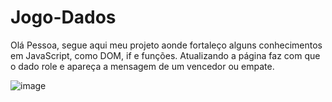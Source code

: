 # Jogo-Dados

Olá Pessoa, segue aqui meu projeto aonde fortaleço alguns conhecimentos em JavaScript, como DOM, if e funções.
Atualizando a página faz com que o dado role e apareça a mensagem de um vencedor ou empate.

![image](https://github.com/Nightalone/Jogo-Dados/assets/90106463/e49653e9-cade-4f0f-92a0-bb04d11b369d)
